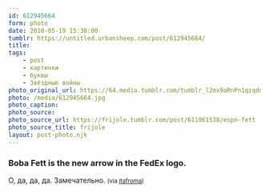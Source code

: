 ```yaml
---
id: 612945664
form: photo
date: 2010-05-19 15:38:00
tumblr: https://untitled.urbansheep.com/post/612945664/
title:
tags:
    - post
    - картинки
    - буквы
    - Звёздные войны
photo_original_url: https://64.media.tumblr.com/tumblr_l2mx9aRnPn1qzqdulo1_1280.jpg
photo: /media/612945664.jpg
photo_caption: 
photo_source:
photo_source_url: https://frijole.tumblr.com/post/611061538/espn-fett
photo_source_title: frijole
layout: post-photo.njk
---
```


<p><h3>Boba Fett is the new arrow in the FedEx logo.</h3>

<p>О, да, да, да. Замечательно. <small>(via <a href="http://marklr.com/post/612798675/espn-fett" class="tumblr_blog">itafroma</a>)</small></p></p>
